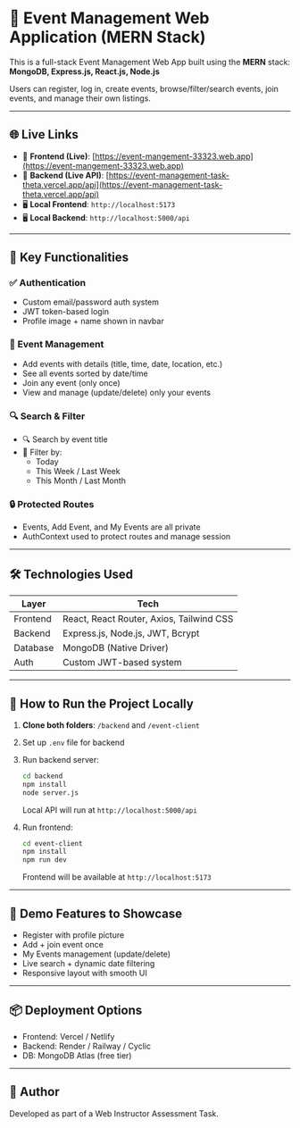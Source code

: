 # 🎉 Event Management Web Application (MERN Stack)

This is a full-stack Event Management Web App built using the **MERN** stack:  
**MongoDB, Express.js, React.js, Node.js**

Users can register, log in, create events, browse/filter/search events, join events, and manage their own listings.

---

## 🌐 Live Links

- 🔗 **Frontend (Live)**: [https://event-mangement-33323.web.app](https://event-mangement-33323.web.app)
- 🔗 **Backend (Live API)**: [https://event-management-task-theta.vercel.app/api](https://event-management-task-theta.vercel.app/api)
- 🖥️ **Local Frontend**: `http://localhost:5173`
- 🖥️ **Local Backend**: `http://localhost:5000/api`

---

## 🌟 Key Functionalities

### ✅ Authentication

- Custom email/password auth system
- JWT token-based login
- Profile image + name shown in navbar

### 📅 Event Management

- Add events with details (title, time, date, location, etc.)
- See all events sorted by date/time
- Join any event (only once)
- View and manage (update/delete) only your events

### 🔍 Search & Filter

- 🔍 Search by event title
- 📅 Filter by:
  - Today
  - This Week / Last Week
  - This Month / Last Month

### 🔒 Protected Routes

- Events, Add Event, and My Events are all private
- AuthContext used to protect routes and manage session

---

## 🛠️ Technologies Used

| Layer    | Tech                                     |
| -------- | ---------------------------------------- |
| Frontend | React, React Router, Axios, Tailwind CSS |
| Backend  | Express.js, Node.js, JWT, Bcrypt         |
| Database | MongoDB (Native Driver)                  |
| Auth     | Custom JWT-based system                  |

---

## 🚀 How to Run the Project Locally

1. **Clone both folders**: `/backend` and `/event-client`
2. Set up `.env` file for backend
3. Run backend server:

   ```bash
   cd backend
   npm install
   node server.js
   ```

   Local API will run at `http://localhost:5000/api`

4. Run frontend:
   ```bash
   cd event-client
   npm install
   npm run dev
   ```
   Frontend will be available at `http://localhost:5173`

---

## 🧪 Demo Features to Showcase

- Register with profile picture
- Add + join event once
- My Events management (update/delete)
- Live search + dynamic date filtering
- Responsive layout with smooth UI

---

## 📦 Deployment Options

- Frontend: Vercel / Netlify
- Backend: Render / Railway / Cyclic
- DB: MongoDB Atlas (free tier)

---

## 📌 Author

Developed as part of a Web Instructor Assessment Task.
